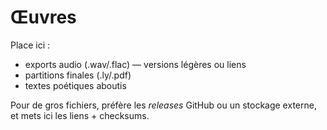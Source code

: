 # Œuvres

Place ici :
- exports audio (.wav/.flac) — versions légères ou liens
- partitions finales (.ly/.pdf)
- textes poétiques aboutis

Pour de gros fichiers, préfère les *releases* GitHub ou un stockage externe, et mets ici les liens + checksums.

